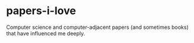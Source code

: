 # papers-i-love
Computer science and computer-adjacent papers (and sometimes books) that have influenced me deeply.
